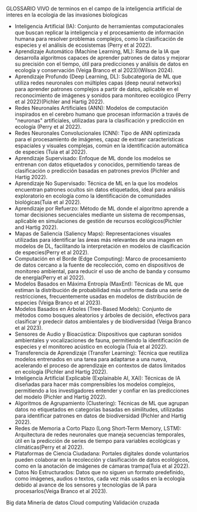 GLOSSARIO VIVO de terminos en el campo de la inteligencia artificial de interes en la ecologia de las invasiones biologicas

- Inteligencia Artificial (IA): Conjunto de herramientas computacionales que buscan replicar la inteligencia y el procesamiento de información humana para resolver problemas complejos, como la clasificación de especies y el análisis de ecosistemas (Perry et al 2022).
- Aprendizaje Automático (Machine Learning, ML): Rama de la IA que desarrolla algoritmos capaces de aprender patrones de datos y mejorar su precisión con el tiempo, útil para predicciones y análisis de datos en ecología y conservación (Veiga Branco et al 2023)(Wilson 2024).
- Aprendizaje Profundo (Deep Learning, DL): Subcategoría de ML que utiliza redes neuronales con múltiples capas (deep neural networks) para aprender patrones complejos a partir de datos, aplicable en el reconocimiento de imágenes y sonidos para monitoreo ecológico (Perry et al 2022)(Pichler and Hartig 2022).
- Redes Neuronales Artificiales (ANN): Modelos de computación inspirados en el cerebro humano que procesan información a través de "neuronas" artificiales, utilizadas para la clasificación y predicción en ecología (Perry et al 2022).
- Redes Neuronales Convolucionales (CNN): Tipo de ANN optimizada para el procesamiento de imágenes, capaz de extraer características espaciales y visuales complejas, común en la identificación automática de especies (Tuia et al 2022).
- Aprendizaje Supervisado: Enfoque de ML donde los modelos se entrenan con datos etiquetados y conocidos, permitiendo tareas de clasificación o predicción basadas en patrones previos (Pichler and Hartig 2022).
- Aprendizaje No Supervisado: Técnica de ML en la que los modelos encuentran patrones ocultos sin datos etiquetados, ideal para análisis exploratorio en ecología como la identificación de comunidades biológicas(Tuia et al 2022).
- Aprendizaje por Refuerzo: Método de ML donde el algoritmo aprende a tomar decisiones secuenciales mediante un sistema de recompensas, aplicable en simulaciones de gestión de recursos ecológicos(Pichler and Hartig 2022).
- Mapas de Saliencia (Saliency Maps): Representaciones visuales utilizadas para identificar las áreas más relevantes de una imagen en modelos de DL, facilitando la interpretación en modelos de clasificación de especies(Perry et al 2022).
- Computación en el Borde (Edge Computing): Marco de procesamiento de datos cercano a la fuente de recolección, como en dispositivos de monitoreo ambiental, para reducir el uso de ancho de banda y consumo de energía(Perry et al 2022).
- Modelos Basados en Máxima Entropía (MaxEnt): Técnicas de ML que estiman la distribución de probabilidad más uniforme dada una serie de restricciones, frecuentemente usadas en modelos de distribución de especies (Veiga Branco et al 2023).
- Modelos Basados en Árboles (Tree-Based Models): Conjunto de métodos como bosques aleatorios y árboles de decisión, efectivos para clasificar y predecir datos ambientales y de biodiversidad (Veiga Branco et al 2023).
- Sensores de Audio y Bioacústica: Dispositivos que capturan sonidos ambientales y vocalizaciones de fauna, permitiendo la identificación de especies y el monitoreo acústico en ecología (Tuia et al 2022).
- Transferencia de Aprendizaje (Transfer Learning): Técnica que reutiliza modelos entrenados en una tarea para adaptarse a una nueva, acelerando el proceso de aprendizaje en contextos de datos limitados en ecología (Pichler and Hartig 2022).
- Inteligencia Artificial Explicable (Explainable AI, XAI): Técnicas de IA diseñadas para hacer más comprensibles los modelos complejos, permitiendo a los investigadores entender y confiar en las predicciones del modelo (Pichler and Hartig 2022).
- Algoritmos de Agrupamiento (Clustering): Técnicas de ML que agrupan datos no etiquetados en categorías basadas en similitudes, utilizadas para identificar patrones en datos de biodiversidad (Pichler and Hartig 2022).
- Redes de Memoria a Corto Plazo (Long Short-Term Memory, LSTM): Arquitectura de redes neuronales que maneja secuencias temporales, útil en la predicción de series de tiempo para variables ecológicas y climáticas(Perry et al 2022).
- Plataformas de Ciencia Ciudadana: Portales digitales donde voluntarios pueden colaborar en la recolección y clasificación de datos ecológicos, como en la anotación de imágenes de cámaras trampa(Tuia et al 2022).
- Datos No Estructurados: Datos que no siguen un formato predefinido, como imágenes, audios o textos, cada vez más usados en la ecología debido al avance de los sensores y tecnologías de IA para procesarlos(Veiga Branco et al 2023).

Big data
Minería de datos
Cloud computing
Validación cruzada 




